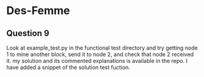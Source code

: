 # Des-Femme
## Question 9 
Look at example_test.py in the functional test directory and try getting node 1 to mine another block, send it to node 2, and check that node 2 received it.  my solution and its commented explanations is available in the repo.
I have added a snippet of the solution test fuction.
